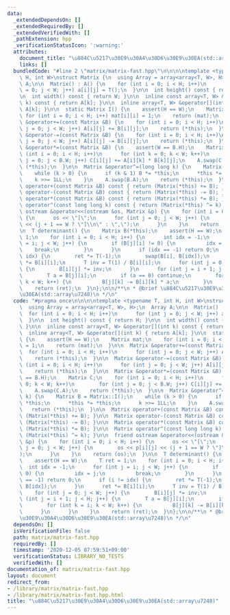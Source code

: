```yaml
---
data:
  _extendedDependsOn: []
  _extendedRequiredBy: []
  _extendedVerifiedWith: []
  _pathExtension: hpp
  _verificationStatusIcon: ':warning:'
  attributes:
    document_title: "\u884C\u5217\u30E9\u30A4\u30D6\u30E9\u30EA(std::array\u7248)"
    links: []
  bundledCode: "#line 2 \"matrix/matrix-fast.hpp\"\n\n\n\ntemplate <typename T, int\
    \ H, int W>\nstruct Matrix {\n  using Array = array<array<T, W>, H>;\n  Array\
    \ A;\n\n  Matrix() : A() {\n    for (int i = 0; i < H; i++)\n      for (int j\
    \ = 0; j < W; j++) a[i][j] = T();\n  }\n\n  int height() const { return H; }\n\
    \n  int width() const { return W; }\n\n  inline const array<T, W> &operator[](int\
    \ k) const { return A[k]; }\n\n  inline array<T, W> &operator[](int k) { return\
    \ A[k]; }\n\n  static Matrix I() {\n    assert(H == W);\n    Matrix mat;\n   \
    \ for (int i = 0; i < H; i++) mat[i][i] = 1;\n    return (mat);\n  }\n\n  Matrix\
    \ &operator+=(const Matrix &B) {\n    for (int i = 0; i < H; i++)\n      for (int\
    \ j = 0; j < W; j++) A[i][j] += B[i][j];\n    return (*this);\n  }\n\n  Matrix\
    \ &operator-=(const Matrix &B) {\n    for (int i = 0; i < H; i++)\n      for (int\
    \ j = 0; j < W; j++) A[i][j] -= B[i][j];\n    return (*this);\n  }\n\n  Matrix\
    \ &operator*=(const Matrix &B) {\n    assert(W == B.H);\n    Matrix C;\n    for\
    \ (int i = 0; i < H; i++)\n      for (int k = 0; k < W; k++)\n        for (int\
    \ j = 0; j < B.W; j++) C[i][j] += A[i][k] * B[k][j];\n    A.swap(C.A);\n    return\
    \ (*this);\n  }\n\n  Matrix &operator^=(long long k) {\n    Matrix B = Matrix::I();\n\
    \    while (k > 0) {\n      if (k & 1) B *= *this;\n      *this *= *this;\n  \
    \    k >>= 1LL;\n    }\n    A.swap(B.A);\n    return (*this);\n  }\n\n  Matrix\
    \ operator+(const Matrix &B) const { return (Matrix(*this) += B); }\n\n  Matrix\
    \ operator-(const Matrix &B) const { return (Matrix(*this) -= B); }\n\n  Matrix\
    \ operator*(const Matrix &B) const { return (Matrix(*this) *= B); }\n\n  Matrix\
    \ operator^(const long long k) const { return (Matrix(*this) ^= k); }\n\n  friend\
    \ ostream &operator<<(ostream &os, Matrix &p) {\n    for (int i = 0; i < H; i++)\
    \ {\n      os << \"[\";\n      for (int j = 0; j < W; j++) {\n        os << p[i][j]\
    \ << (j + 1 == W ? \"]\\n\" : \",\");\n      }\n    }\n    return (os);\n  }\n\
    \n  T determinant() {\n    Matrix B(*this);\n    assert(H == W);\n    T ret =\
    \ 1;\n    for (int i = 0; i < H; i++) {\n      int idx = -1;\n      for (int j\
    \ = i; j < W; j++) {\n        if (B[j][i] != 0) {\n          idx = j;\n      \
    \    break;\n        }\n      }\n      if (idx == -1) return 0;\n      if (i !=\
    \ idx) {\n        ret *= T(-1);\n        swap(B[i], B[idx]);\n      }\n      ret\
    \ *= B[i][i];\n      T inv = T(1) / B[i][i];\n      for (int j = 0; j < W; j++)\
    \ {\n        B[i][j] *= inv;\n      }\n      for (int j = i + 1; j < H; j++) {\n\
    \        T a = B[j][i];\n        if (a == 0) continue;\n        for (int k = i;\
    \ k < W; k++) {\n          B[j][k] -= B[i][k] * a;\n        }\n      }\n    }\n\
    \    return (ret);\n  }\n};\n\n/**\n * @brief \u884C\u5217\u30E9\u30A4\u30D6\u30E9\
    \u30EA(std::array\u7248)\n */\n"
  code: "#pragma once\n\n\n\ntemplate <typename T, int H, int W>\nstruct Matrix {\n\
    \  using Array = array<array<T, W>, H>;\n  Array A;\n\n  Matrix() : A() {\n  \
    \  for (int i = 0; i < H; i++)\n      for (int j = 0; j < W; j++) a[i][j] = T();\n\
    \  }\n\n  int height() const { return H; }\n\n  int width() const { return W;\
    \ }\n\n  inline const array<T, W> &operator[](int k) const { return A[k]; }\n\n\
    \  inline array<T, W> &operator[](int k) { return A[k]; }\n\n  static Matrix I()\
    \ {\n    assert(H == W);\n    Matrix mat;\n    for (int i = 0; i < H; i++) mat[i][i]\
    \ = 1;\n    return (mat);\n  }\n\n  Matrix &operator+=(const Matrix &B) {\n  \
    \  for (int i = 0; i < H; i++)\n      for (int j = 0; j < W; j++) A[i][j] += B[i][j];\n\
    \    return (*this);\n  }\n\n  Matrix &operator-=(const Matrix &B) {\n    for\
    \ (int i = 0; i < H; i++)\n      for (int j = 0; j < W; j++) A[i][j] -= B[i][j];\n\
    \    return (*this);\n  }\n\n  Matrix &operator*=(const Matrix &B) {\n    assert(W\
    \ == B.H);\n    Matrix C;\n    for (int i = 0; i < H; i++)\n      for (int k =\
    \ 0; k < W; k++)\n        for (int j = 0; j < B.W; j++) C[i][j] += A[i][k] * B[k][j];\n\
    \    A.swap(C.A);\n    return (*this);\n  }\n\n  Matrix &operator^=(long long\
    \ k) {\n    Matrix B = Matrix::I();\n    while (k > 0) {\n      if (k & 1) B *=\
    \ *this;\n      *this *= *this;\n      k >>= 1LL;\n    }\n    A.swap(B.A);\n \
    \   return (*this);\n  }\n\n  Matrix operator+(const Matrix &B) const { return\
    \ (Matrix(*this) += B); }\n\n  Matrix operator-(const Matrix &B) const { return\
    \ (Matrix(*this) -= B); }\n\n  Matrix operator*(const Matrix &B) const { return\
    \ (Matrix(*this) *= B); }\n\n  Matrix operator^(const long long k) const { return\
    \ (Matrix(*this) ^= k); }\n\n  friend ostream &operator<<(ostream &os, Matrix\
    \ &p) {\n    for (int i = 0; i < H; i++) {\n      os << \"[\";\n      for (int\
    \ j = 0; j < W; j++) {\n        os << p[i][j] << (j + 1 == W ? \"]\\n\" : \",\"\
    );\n      }\n    }\n    return (os);\n  }\n\n  T determinant() {\n    Matrix B(*this);\n\
    \    assert(H == W);\n    T ret = 1;\n    for (int i = 0; i < H; i++) {\n    \
    \  int idx = -1;\n      for (int j = i; j < W; j++) {\n        if (B[j][i] !=\
    \ 0) {\n          idx = j;\n          break;\n        }\n      }\n      if (idx\
    \ == -1) return 0;\n      if (i != idx) {\n        ret *= T(-1);\n        swap(B[i],\
    \ B[idx]);\n      }\n      ret *= B[i][i];\n      T inv = T(1) / B[i][i];\n  \
    \    for (int j = 0; j < W; j++) {\n        B[i][j] *= inv;\n      }\n      for\
    \ (int j = i + 1; j < H; j++) {\n        T a = B[j][i];\n        if (a == 0) continue;\n\
    \        for (int k = i; k < W; k++) {\n          B[j][k] -= B[i][k] * a;\n  \
    \      }\n      }\n    }\n    return (ret);\n  }\n};\n\n/**\n * @brief \u884C\u5217\
    \u30E9\u30A4\u30D6\u30E9\u30EA(std::array\u7248)\n */\n"
  dependsOn: []
  isVerificationFile: false
  path: matrix/matrix-fast.hpp
  requiredBy: []
  timestamp: '2020-12-05 07:59:51+09:00'
  verificationStatus: LIBRARY_NO_TESTS
  verifiedWith: []
documentation_of: matrix/matrix-fast.hpp
layout: document
redirect_from:
- /library/matrix/matrix-fast.hpp
- /library/matrix/matrix-fast.hpp.html
title: "\u884C\u5217\u30E9\u30A4\u30D6\u30E9\u30EA(std::array\u7248)"
---
```

